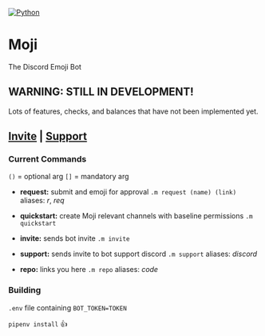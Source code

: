 [![Python](https://img.shields.io/pypi/pyversions/discord.py.svg)](https://pypi.org/project/discord.py/)
 
# Moji
 The Discord Emoji Bot

## WARNING: STILL IN DEVELOPMENT!
Lots of features, checks, and balances that have not been implemented yet.

## [Invite](https://discord.com/oauth2/authorize?client_id=797227268228644874&scope=bot&permissions=1342565456) | [Support](https://discord.com/invite/VeDjBR4)

### Current Commands
`()` = optional arg
`[]` = mandatory arg
- **request:** submit and emoji for approval `.m request (name) (link)` aliases: *r*, *req*
- **quickstart:** create Moji relevant channels with baseline permissions `.m quickstart`

- **invite:** sends bot invite `.m invite`
- **support:** sends invite to bot support discord `.m support` aliases: *discord*
- **repo:** links you here `.m repo` aliases: *code*

### Building
`.env` file containing `BOT_TOKEN=TOKEN`

`pipenv install` 👍